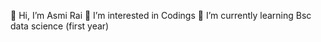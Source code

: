 👋 Hi, I’m Asmi Rai
  👀 I’m interested in Codings
   🌱 I’m currently learning Bsc data science (first year)


<!---
Asmi953/Asmi953 is a ✨ special ✨ repository because its `README.md` (this file) appears on your GitHub profile.
You can click the Preview link to take a look at your changes.
--->
